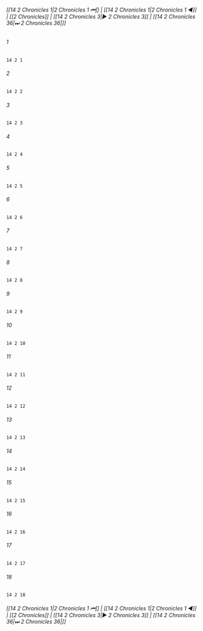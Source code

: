
###### [[14 2 Chronicles 1|2 Chronicles 1 ⏮]] | [[14 2 Chronicles 1|2 Chronicles 1 ◀]] | [[2 Chronicles]] | [[14 2 Chronicles 3|▶ 2 Chronicles 3]] | [[14 2 Chronicles 36|⏭ 2 Chronicles 36|]]

###### 1
``` verse
14 2 1 
```
###### 2
``` verse
14 2 2 
```
###### 3
``` verse
14 2 3 
```
###### 4
``` verse
14 2 4 
```
###### 5
``` verse
14 2 5 
```
###### 6
``` verse
14 2 6 
```
###### 7
``` verse
14 2 7 
```
###### 8
``` verse
14 2 8 
```
###### 9
``` verse
14 2 9 
```
###### 10
``` verse
14 2 10 
```
###### 11
``` verse
14 2 11 
```
###### 12
``` verse
14 2 12 
```
###### 13
``` verse
14 2 13 
```
###### 14
``` verse
14 2 14 
```
###### 15
``` verse
14 2 15 
```
###### 16
``` verse
14 2 16 
```
###### 17
``` verse
14 2 17 
```
###### 18
``` verse
14 2 18 
```

###### [[14 2 Chronicles 1|2 Chronicles 1 ⏮]] | [[14 2 Chronicles 1|2 Chronicles 1 ◀]] | [[2 Chronicles]] | [[14 2 Chronicles 3|▶ 2 Chronicles 3]] | [[14 2 Chronicles 36|⏭ 2 Chronicles 36|]]

